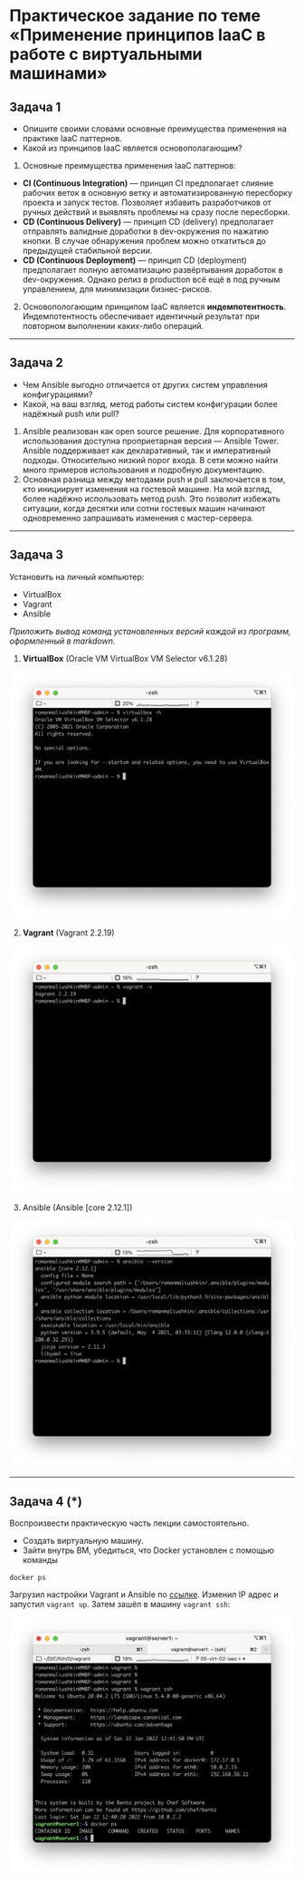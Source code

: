 # Практическое задание по теме «Применение принципов IaaC в работе с виртуальными машинами»

## Задача 1

- Опишите своими словами основные преимущества применения на практике IaaC паттернов.
- Какой из принципов IaaC является основополагающим?

1. Основные преимущества применения IaaC паттернов:
- **CI (Continuous Integration)** — принцип CI предполагает слияние рабочих веток в основную ветку и автоматизированную пересборку проекта и запуск тестов. Позволяет избавить разработчиков от ручных действий и выявлять проблемы на сразу после пересборки.   
- **CD (Continuous Delivery)** — принцип CD (delivery) предполагает отправлять валидные доработки в dev-окружения по нажатию кнопки. В случае обнаружения проблем можно откатиться до предыдущей стабильной версии.
- **CD (Continuous Deployment)** — принцип CD (deployment) предполагает полную автоматизацию развёртывания доработок в dev-окружения. Однако релиз в production всё ещё в под ручным управлением, для минимизации бизнес-рисков.   

2. Основопологающим принципом IaaC является **индемпотентность**. Индемпотентность обеспечивает идентичный результат при повторном выполнении каких-либо операций.

---

## Задача 2

- Чем Ansible выгодно отличается от других систем управления конфигурациями?
- Какой, на ваш взгляд, метод работы систем конфигурации более надёжный push или pull?

1. Ansible реализован как open source решение. Для корпоративного использования доступна проприетарная версия — Ansible Tower. Ansible поддерживает как декларативный, так и императивный подходы. Относительно низкий порог входа. В сети можно найти много примеров использования и подробную документацию.
2. Основная разница между методами push и pull заключается в том, кто инициирует изменения на гостевой машине. На мой взгляд, более надёжно использовать метод push. Это позволит избежать ситуации, когда десятки или сотни гостевых машин начинают одновременно запрашивать изменения с мастер-сервера.

---

## Задача 3

Установить на личный компьютер:

- VirtualBox
- Vagrant
- Ansible

*Приложить вывод команд установленных версий каждой из программ, оформленный в markdown.*

1. **VirtualBox** (Oracle VM VirtualBox VM Selector v6.1.28)

![Virtualbox](img/virtualbox.png)

2. **Vagrant** (Vagrant 2.2.19)

![Vagrant](img/vagrant.png)

3. Ansible (Ansible [core 2.12.1])

![Ansible](img/ansible.png)

---

## Задача 4 (*)

Воспроизвести практическую часть лекции самостоятельно.

- Создать виртуальную машину.
- Зайти внутрь ВМ, убедиться, что Docker установлен с помощью команды

```
docker ps
```

Загрузил настройки Vagrant и Ansible по [ссылке](https://github.com/netology-code/virt-homeworks/tree/virt-11/05-virt-02-iaac/src). Изменил IP адрес и запустил `vagrant up`. Затем зашёл в машину `vagrant ssh`:

![Docker](img/docker.png)
